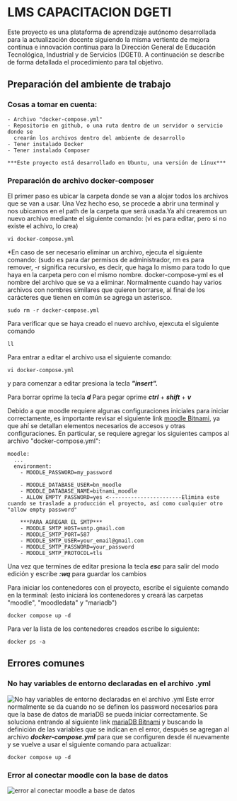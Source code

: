 # LMS CAPACITACION DGETI
Este proyecto es una plataforma de aprendizaje autónomo desarrollada para la actualización docente siguiendo la misma vertiente de mejora continua e innovación continua para la Dirección General de Educación Tecnológica, Industrial y de Servicios (DGETI). A continuación se describe de forma detallada el procedimiento para tal objetivo.

## Preparación del ambiente de trabajo
### Cosas a tomar en cuenta:
```
- Archivo "docker-compose.yml"
- Repositorio en github, o una ruta dentro de un servidor o servicio donde se
  crearán los archivos dentro del ambiente de desarrollo
- Tener instalado Docker
- Tener instalado Composer

***Este proyecto está desarrollado en Ubuntu, una versión de Línux***
```
### Preparación de archivo docker-composer
El primer paso es ubicar la carpeta donde se van a alojar todos los archivos que se van a usar. Una Vez hecho eso, se procede a abrir una terminal y nos ubicamos en el path de la carpeta que será usada.Ya ahí crearemos un nuevo archivo mediante el siguiente comando: (vi es para editar, pero si no existe el achivo, lo crea)
```
vi docker-compose.yml
```

*En caso de ser necesario eliminar un archivo, ejecuta el siguiente comando: (sudo es para dar permisos de administrador, rm es para remover, -r significa recursivo, es decir, que haga lo mismo para todo lo que haya en la carpeta pero con el mismo nombre. docker-compose-yml es el nombre del archivo que se va a eliminar. Normalmente cuando hay varios archivos con nombres similares que quieren borrarse, al final de los carácteres que tienen en común se agrega un asterisco.
```
sudo rm -r docker-compose.yml
```

Para verificar que se haya creado el nuevo archivo, ejexcuta el siguiente comando
```
ll
```

Para entrar a editar el archivo usa el siguiente comando:
```
vi docker-compose.yml
```

y para comenzar a editar presiona la tecla ***"insert".***

Para borrar oprime la tecla ***d***
Para pegar oprime ***ctrl*** + ***shift*** + ***v***

Debido a que moodle requiere algunas configuraciones iniciales para iniciar correctamente, es importante revisar el siguiente link [moodle Bitnami](https://hub.docker.com/r/bitnami/moodle), ya que ahí se detallan elementos necesarios de accesos y otras configuraciones. En particular, se requiere agregar los siguientes campos al archivo "docker-compose.yml":
```
moodle:
  ...
  environment:
    - MOODLE_PASSWORD=my_password

    - MOODLE_DATABASE_USER=bn_moodle
    - MOODLE_DATABASE_NAME=bitnami_moodle
    - ALLOW_EMPTY_PASSWORD=yes <-----------------------Elimina este cuando se traslade a producción el proyecto, así como cualquier otro "allow empty password"

    ***PARA AGREGAR EL SMTP***
    - MOODLE_SMTP_HOST=smtp.gmail.com
    - MOODLE_SMTP_PORT=587
    - MOODLE_SMTP_USER=your_email@gmail.com
    - MOODLE_SMTP_PASSWORD=your_password
    - MOODLE_SMTP_PROTOCOL=tls
```

Una vez que termines de editar presiona la tecla ***esc*** para salir del modo edición y escribe ***:wq*** para guardar los cambios

Para iniciar los contenedores con el proyecto, escribe el siguiente comando en la terminal: (esto iniciará los contenedores y creará las carpetas "moodle", "moodledata" y "mariadb")
```
docker compose up -d
```

Para ver la lista de los contenedores creados escribe lo siguiente:
```
docker ps -a
```


## Errores comunes
### No hay variables de entorno declaradas en el archivo .yml
![No hay variables de entorno declaradas en el archivo .yml](https://github.com/JosueVerAlar/lmsCapacitacionDGETI/assets/96144916/d16fe6e2-c89f-469c-aa70-b8b9d8847b7f)
Este error normalmente se da cuando no se definen los password necesarios para que la base de datos de mariaDB se pueda iniciar correctamente. Se soluciona entrando al siguiente link [mariaDB Bitnami](https://hub.docker.com/r/bitnami/mariadb) y buscando la definición de las variables que se indican en el error, después se agregan al archivo ***docker-compose.yml*** para que se configuren desde él nuevamente y se vuelve a usar el siguiente comando para actualizar:
```
docker compose up -d
```

### Error al conectar moodle con la base de datos 
![error al conectar moodle a base de datos](https://github.com/JosueVerAlar/lmsCapacitacionDGETI/assets/96144916/ffd67415-fb57-4802-a1f7-273754909a56)


